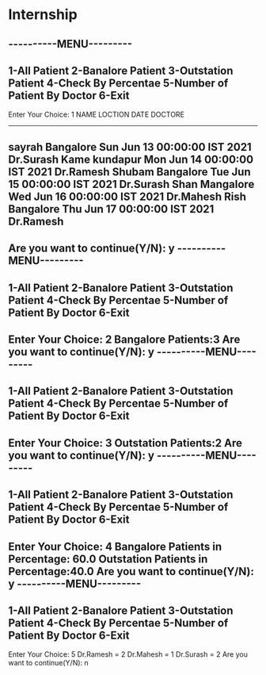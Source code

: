 # Internship
----------MENU---------
-----------------------
1-All Patient
2-Banalore Patient
3-Outstation Patient
4-Check By Percentae
5-Number of Patient By Doctor
6-Exit
-----------------------
Enter Your Choice:
1
NAME 	 LOCTION 	 DATE 				 DOCTORE
---- 	 ------- 	 ---- 				 -------
sayrah	Bangalore	Sun Jun 13 00:00:00 IST 2021	Dr.Surash
Kame	kundapur	Mon Jun 14 00:00:00 IST 2021	Dr.Ramesh
Shubam	Bangalore	Tue Jun 15 00:00:00 IST 2021	Dr.Surash
Shan	Mangalore	Wed Jun 16 00:00:00 IST 2021	Dr.Mahesh
Rish	Bangalore	Thu Jun 17 00:00:00 IST 2021	Dr.Ramesh
------------------------------------------------------------------
Are you want to continue(Y/N):
y
----------MENU---------
-----------------------
1-All Patient
2-Banalore Patient
3-Outstation Patient
4-Check By Percentae
5-Number of Patient By Doctor
6-Exit
-----------------------
Enter Your Choice:
2
Bangalore Patients:3
Are you want to continue(Y/N):
y
----------MENU---------
-----------------------
1-All Patient
2-Banalore Patient
3-Outstation Patient
4-Check By Percentae
5-Number of Patient By Doctor
6-Exit
-----------------------
Enter Your Choice:
3
Outstation  Patients:2
Are you want to continue(Y/N):
y
----------MENU---------
-----------------------
1-All Patient
2-Banalore Patient
3-Outstation Patient
4-Check By Percentae
5-Number of Patient By Doctor
6-Exit
-----------------------
Enter Your Choice:
4
Bangalore Patients in Percentage: 60.0
Outstation  Patients in Percentage:40.0
Are you want to continue(Y/N):
y
----------MENU---------
-----------------------
1-All Patient
2-Banalore Patient
3-Outstation Patient
4-Check By Percentae
5-Number of Patient By Doctor
6-Exit
-----------------------
Enter Your Choice:
5
Dr.Ramesh = 2
Dr.Mahesh = 1
Dr.Surash = 2
Are you want to continue(Y/N):
n
